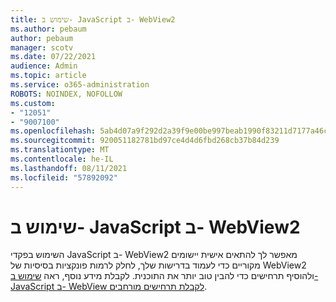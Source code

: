 ```yaml
---
title: שימוש ב- JavaScript ב- WebView2
ms.author: pebaum
author: pebaum
manager: scotv
ms.date: 07/22/2021
audience: Admin
ms.topic: article
ms.service: o365-administration
ROBOTS: NOINDEX, NOFOLLOW
ms.custom:
- "12051"
- "9007100"
ms.openlocfilehash: 5ab4d07a9f292d2a39f9e00be997beab1990f83211d7177a46cc310effbe4553
ms.sourcegitcommit: 920051182781bd97ce4d4d6fbd268cb37b84d239
ms.translationtype: MT
ms.contentlocale: he-IL
ms.lasthandoff: 08/11/2021
ms.locfileid: "57892092"
---
```

# <a name="use-javascript-in-webview2"></a>שימוש ב- JavaScript ב- WebView2

השימוש בפקדי JavaScript ב- WebView2 מאפשר לך להתאים אישית יישומים מקוריים כדי לעמוד בדרישות שלך, לחלק לרמות פונקציות בסיסיות של WebView2 ולהוסיף תרחישים כדי להבין טוב יותר את התוכנית. לקבלת מידע נוסף, ראה [שימוש ב- JavaScript ב- WebView לקבלת תרחישים מורחבים](https://docs.microsoft.com/microsoft-edge/webview2/how-to/javascript).
